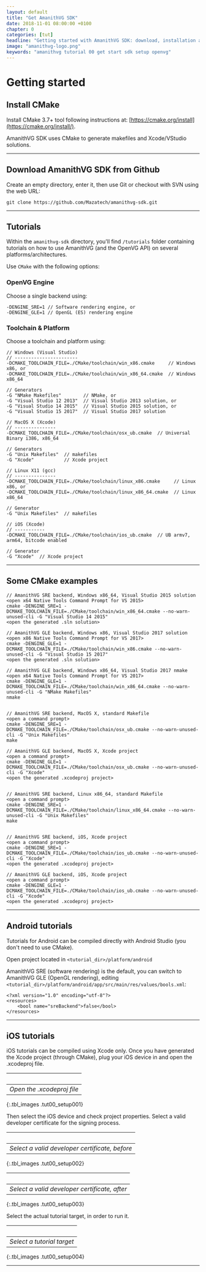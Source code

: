 ```yaml
---
layout: default
title: "Get AmanithVG SDK"
date: 2018-11-01 08:00:00 +0100
chapter: 0
categories: [tut]
headline: "Getting started with AmanithVG SDK: download, installation and setup toolchain"
image: "amanithvg-logo.png"
keywords: "amanithvg tutorial 00 get start sdk setup openvg"
---
```


# Getting started

## Install CMake

Install CMake 3.7+ tool following instructions at: [https://cmake.org/install](https://cmake.org/install/).

AmanithVG SDK uses CMake to generate makefiles and Xcode/VStudio solutions. 

___

## Download AmanithVG SDK from Github

Create an empty directory, enter it, then use Git or checkout with SVN using the web URL:

```
git clone https://github.com/Mazatech/amanithvg-sdk.git
```

---

## Tutorials

Within the `amanithvg-sdk` directory, you'll find `/tutorials` folder containing tutorials on how to use AmanithVG (and the OpenVG API) on several platforms/architectures.

Use `CMake` with the following options:

### OpenVG Engine 

Choose a single backend using:

```
-DENGINE_SRE=1 // Software rendering engine, or
-DENGINE_GLE=1 // OpenGL (ES) rendering engine
```

### Toolchain & Platform

Choose a toolchain and platform using:

```
// Windows (Visual Studio)
// -----------------------
-DCMAKE_TOOLCHAIN_FILE=./CMake/toolchain/win_x86.cmake     // Windows x86, or
-DCMAKE_TOOLCHAIN_FILE=./CMake/toolchain/win_x86_64.cmake  // Windows x86_64

// Generators 
-G "NMake Makefiles"        // NMake, or 
-G "Visual Studio 12 2013"  // Visual Studio 2013 solution, or
-G "Visual Studio 14 2015"  // Visual Studio 2015 solution, or
-G "Visual Studio 15 2017"  // Visual Studio 2017 solution 
```

```
// MacOS X (Xcode)
// ---------------
-DCMAKE_TOOLCHAIN_FILE=./CMake/toolchain/osx_ub.cmake  // Universal Binary i386, x86_64

// Generators
-G "Unix Makefiles"  // makefiles  
-G "Xcode"           // Xcode project
```

```
// Linux X11 (gcc)
// ---------------
-DCMAKE_TOOLCHAIN_FILE=./CMake/toolchain/linux_x86.cmake     // Linux x86, or
-DCMAKE_TOOLCHAIN_FILE=./CMake/toolchain/linux_x86_64.cmake  // Linux x86_64

// Generator
-G "Unix Makefiles"  // makefiles
```

```
// iOS (Xcode)
// -----------
-DCMAKE_TOOLCHAIN_FILE=./CMake/toolchain/ios_ub.cmake  // UB armv7, arm64, bitcode enabled

// Generator
-G "Xcode"  // Xcode project
```

---

## Some CMake examples

```
// AmanithVG SRE backend, Windows x86_64, Visual Studio 2015 solution
<open x64 Native Tools Command Prompt for VS 2015>
cmake -DENGINE_SRE=1 -DCMAKE_TOOLCHAIN_FILE=./CMake/toolchain/win_x86_64.cmake --no-warn-unused-cli -G "Visual Studio 14 2015"
<open the generated .sln solution>

// AmanithVG GLE backend, Windows x86, Visual Studio 2017 solution
<open x86 Native Tools Command Prompt for VS 2017>
cmake -DENGINE_GLE=1 -DCMAKE_TOOLCHAIN_FILE=./CMake/toolchain/win_x86.cmake --no-warn-unused-cli -G "Visual Studio 15 2017"
<open the generated .sln solution>

// AmanithVG GLE backend, Windows x86_64, Visual Studio 2017 nmake
<open x64 Native Tools Command Prompt for VS 2017>
cmake -DENGINE_GLE=1 -DCMAKE_TOOLCHAIN_FILE=./CMake/toolchain/win_x86_64.cmake --no-warn-unused-cli -G "NMake Makefiles"
nmake


// AmanithVG SRE backend, MacOS X, standard Makefile
<open a command prompt>
cmake -DENGINE_SRE=1 -DCMAKE_TOOLCHAIN_FILE=./CMake/toolchain/osx_ub.cmake --no-warn-unused-cli -G "Unix Makefiles"
make

// AmanithVG GLE backend, MacOS X, Xcode project
<open a command prompt>
cmake -DENGINE_GLE=1 -DCMAKE_TOOLCHAIN_FILE=./CMake/toolchain/osx_ub.cmake --no-warn-unused-cli -G "Xcode"
<open the generated .xcodeproj project>


// AmanithVG SRE backend, Linux x86_64, standard Makefile
<open a command prompt>
cmake -DENGINE_SRE=1 -DCMAKE_TOOLCHAIN_FILE=./CMake/toolchain/linux_x86_64.cmake --no-warn-unused-cli -G "Unix Makefiles"
make


// AmanithVG SRE backend, iOS, Xcode project
<open a command prompt>
cmake -DENGINE_SRE=1 -DCMAKE_TOOLCHAIN_FILE=./CMake/toolchain/ios_ub.cmake --no-warn-unused-cli -G "Xcode"
<open the generated .xcodeproj project>

// AmanithVG GLE backend, iOS, Xcode project
<open a command prompt>
cmake -DENGINE_GLE=1 -DCMAKE_TOOLCHAIN_FILE=./CMake/toolchain/ios_ub.cmake --no-warn-unused-cli -G "Xcode"
<open the generated .xcodeproj project>
```

---

## Android tutorials

Tutorials for Android can be compiled directly with Android Studio (you don't need to use CMake).

Open project located in `<tutorial_dir>/platform/android`

AmanithVG SRE (software rendering) is the default, you can switch to AmanithVG GLE (OpenGL rendering), editing `<tutorial_dir>/platform/android/app/src/main/res/values/bools.xml`:

```
<?xml version="1.0" encoding="utf-8"?>
<resources>
    <bool name="sreBackend">false</bool>
</resources>
```

---

## iOS tutorials

iOS tutorials can be compiled using Xcode only.
Once you have generated the Xcode project (through CMake), plug your iOS device in and open the .xcodeproj file.

| &nbsp; | 
| :---: |
| *Open the .xcodeproj file* |
{:.tbl_images .tut00_setup001}

Then select the iOS device and check project properties.
Select a valid developer certificate for the signing process.

| &nbsp; | 
| :---: |
| *Select a valid developer certificate, before* |
{:.tbl_images .tut00_setup002}

| &nbsp; | 
| :---: |
| *Select a valid developer certificate, after* |
{:.tbl_images .tut00_setup003}

Select the actual tutorial target, in order to run it.

| &nbsp; | 
| :---: |
| *Select a tutorial target* | 
{:.tbl_images .tut00_setup004}

---
